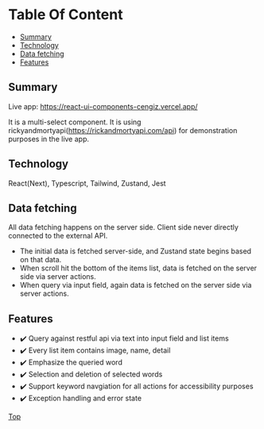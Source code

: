 # Table Of Content

- [Summary](#summary)
- [Technology](#technology)
- [Data fetching](#data-fetching)
- [Features](#features)

## Summary

Live app: https://react-ui-components-cengiz.vercel.app/

It is a multi-select component. It is using rickyandmortyapi(https://rickandmortyapi.com/api) for demonstration purposes in the live app. 

## Technology

React(Next), Typescript, Tailwind, Zustand, Jest

## Data fetching

All data fetching happens on the server side. Client side never directly connected to the external API. 

- The initial data is fetched server-side, and Zustand state begins based on that data.
- When scroll hit the bottom of the items list, data is fetched on the server side via server actions.
- When query via input field, again data is fetched on the server side via server actions.

## Features

- :heavy_check_mark: Query against restful api via text into input field and list items
- :heavy_check_mark: Every list item contains image, name, detail
- :heavy_check_mark: Emphasize the queried word
- :heavy_check_mark: Selection and deletion of selected words
- :heavy_check_mark: Support keyword navgiation for all actions for accessibility purposes
- :heavy_check_mark: Exception handling and error state

[Top](#table-of-content)



